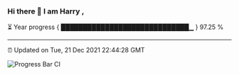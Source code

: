 ### Hi there 👋 I am Harry , 

⏳ Year progress { █████████████████████████████▁ } 97.25 %

---

⏰ Updated on Tue, 21 Dec 2021 22:44:28 GMT

![Progress Bar CI](https://github.com/duykhang68/duykhang68/workflows/Progress%20Bar%20CI/badge.svg)
